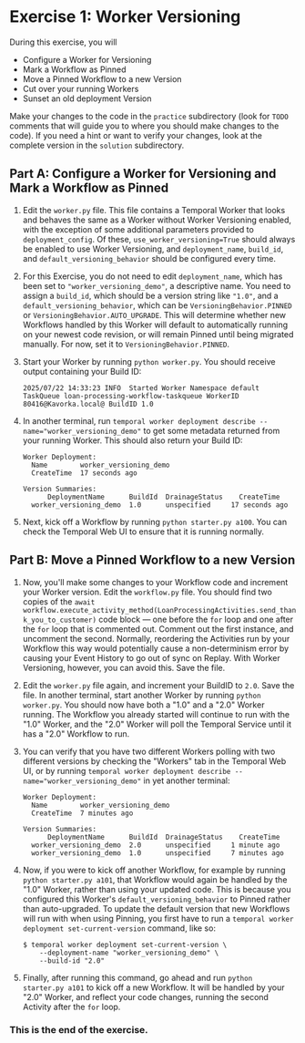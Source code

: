 # Exercise 1: Worker Versioning

During this exercise, you will

- Configure a Worker for Versioning
- Mark a Workflow as Pinned
- Move a Pinned Workflow to a new Version
- Cut over your running Workers
- Sunset an old deployment Version

Make your changes to the code in the `practice` subdirectory (look for
`TODO` comments that will guide you to where you should make changes to
the code). If you need a hint or want to verify your changes, look at
the complete version in the `solution` subdirectory.

## Part A: Configure a Worker for Versioning and Mark a Workflow as Pinned

1. Edit the `worker.py` file. This file contains a Temporal Worker that
   looks and behaves the same as a Worker without Worker Versioning enabled,
   with the exception of some additional parameters provided to
   `deployment_config`. Of these, `use_worker_versioning=True` should always be enabled
   to use Worker Versioning, and `deployment_name`, `build_id`, and
   `default_versioning_behavior` should be configured every time.
2. For this Exercise, you do not need to edit `deployment_name`, which has been
   set to `"worker_versioning_demo"`, a descriptive name. You need to assign a
   `build_id`, which should be a version string like `"1.0"`, and a
   `default_versioning_behavior`, which can be
   `VersioningBehavior.PINNED` or
   `VersioningBehavior.AUTO_UPGRADE`. This will determine whether new
   Workflows handled by this Worker will default to automatically running on
   your newest code revision, or will remain Pinned until being migrated
   manually. For now, set it to `VersioningBehavior.PINNED`.
3. Start your Worker by running `python worker.py`. You should receive
   output containing your Build ID:

   ```
   2025/07/22 14:33:23 INFO  Started Worker Namespace default TaskQueue loan-processing-workflow-taskqueue WorkerID 80416@Kavorka.local@ BuildID 1.0
   ```
4. In another terminal, run `temporal worker deployment describe --name="worker_versioning_demo"` to get some metadata returned from your running Worker. This should also return your Build ID:
   
   ```
   Worker Deployment:
     Name        worker_versioning_demo
     CreateTime  17 seconds ago

   Version Summaries:
         DeploymentName      BuildId  DrainageStatus    CreateTime
     worker_versioning_demo  1.0      unspecified     17 seconds ago
   ```
5. Next, kick off a Workflow by running `python starter.py a100`. You can
   check the Temporal Web UI to ensure that it is running normally.

## Part B: Move a Pinned Workflow to a new Version

1. Now, you'll make some changes to your Workflow code and increment your Worker
   version. Edit the `workflow.py` file. You should find two copies of the
   `await workflow.execute_activity_method(LoanProcessingActivities.send_thank_you_to_customer)` code block
   — one before the `for` loop and one after the `for` loop that is commented
   out. Comment out the first instance, and uncomment the second. Normally,
   reordering the Activities run by your Workflow this way would potentially
   cause a non-determinism error by causing your Event History to go out of sync
   on Replay. With Worker Versioning, however, you can avoid this. Save the file.
2. Edit the `worker.py` file again, and increment your BuildID to `2.0`.
   Save the file. In another terminal, start another Worker by running `python worker.py`.
   You should now have both a "1.0" and a "2.0" Worker running.
   The Workflow you already started will continue to run with the "1.0" Worker,
   and the "2.0" Worker will poll the Temporal Service until it has a "2.0"
   Workflow to run.
3. You can verify that you have two different Workers polling with two different
   versions by checking the "Workers" tab in the Temporal Web UI, or by running
   `temporal worker deployment describe --name="worker_versioning_demo"` in yet
   another terminal:
   
   ```
   Worker Deployment:
     Name        worker_versioning_demo
     CreateTime  7 minutes ago

   Version Summaries:
         DeploymentName      BuildId  DrainageStatus    CreateTime
     worker_versioning_demo  2.0      unspecified     1 minute ago
     worker_versioning_demo  1.0      unspecified     7 minutes ago
   ```
4. Now, if you were to kick off another Workflow, for example by running
   `python starter.py a101`, that Workflow would again be handled by the
   "1.0" Worker, rather than using your updated code. This is because you
   configured this Worker's `default_versioning_behavior` to Pinned rather than
   auto-upgraded. To update the default version that new Workflows will run with
   when using Pinning, you first have to run a
   `temporal worker deployment set-current-version` command, like so:

   ```
   $ temporal worker deployment set-current-version \
       --deployment-name "worker_versioning_demo" \
       --build-id "2.0"
   ```
5. Finally, after running this command, go ahead and run
   `python starter.py a101` to kick off a new Workflow. It will be handled by
   your "2.0" Worker, and reflect your code changes, running the second Activity
   after the `for` loop.

### This is the end of the exercise.
